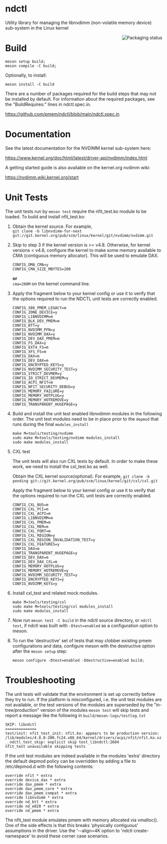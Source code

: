 # ndctl

Utility library for managing the libnvdimm (non-volatile memory device)
sub-system in the Linux kernel
  
<a href="https://repology.org/project/ndctl/versions">
    <img src="https://repology.org/badge/vertical-allrepos/ndctl.svg" alt="Packaging status" align="right">
</a>

Build
=====

```
meson setup build;
meson compile -C build;
```

Optionally, to install:

```
meson install -C build
```

There are a number of packages required for the build steps that may not
be installed by default.   For information about the required packages,
see the "BuildRequires:" lines in ndctl.spec.in.

https://github.com/pmem/ndctl/blob/main/ndctl.spec.in

Documentation
=============
See the latest documentation for the NVDIMM kernel sub-system here:
  
https://www.kernel.org/doc/html/latest/driver-api/nvdimm/index.html

A getting started guide is also available on the kernel.org nvdimm wiki:

https://nvdimm.wiki.kernel.org/start

Unit Tests
==========
The unit tests run by `meson test` require the nfit_test.ko module to be
loaded.  To build and install nfit_test.ko:

1. Obtain the kernel source.  For example,  
   `git clone -b libnvdimm-for-next git://git.kernel.org/pub/scm/linux/kernel/git/nvdimm/nvdimm.git`  

1. Skip to step 3 if the kernel version is >= v4.8.  Otherwise, for
   kernel versions < v4.8, configure the kernel to make some memory
   available to CMA (contiguous memory allocator). This will be used to
   emulate DAX.  
   ```
   CONFIG_DMA_CMA=y
   CONFIG_CMA_SIZE_MBYTES=200
   ```
   **or**  
   `cma=200M` on the kernel command line.  

1. Apply the fragment below to your kernel config or use it to verify that the
   options required to run the NDCTL unit tests are correctly enabled.

   ```
   CONFIG_X86_PMEM_LEGACY=m
   CONFIG_ZONE_DEVICE=y
   CONFIG_LIBNVDIMM=m
   CONFIG_BLK_DEV_PMEM=m
   CONFIG_BTT=y
   CONFIG_NVDIMM_PFN=y
   CONFIG_NVDIMM_DAX=y
   CONFIG_DEV_DAX_PMEM=m
   CONFIG_FS_DAX=y
   CONFIG_EXT4_FS=m
   CONFIG_XFS_FS=m
   CONFIG_DAX=m
   CONFIG_DEV_DAX=m
   CONFIG_ENCRYPTED_KEYS=y
   CONFIG_NVDIMM_SECURITY_TEST=y
   CONFIG_STRICT_DEVMEM=y
   CONFIG_IO_STRICT_DEVMEM=y
   CONFIG_ACPI_NFIT=m
   CONFIG_NFIT_SECURITY_DEBUG=y
   CONFIG_MEMORY_FAILURE=y
   CONFIG_MEMORY_HOTPLUG=y
   CONFIG_MEMORY_HOTREMOVE=y
   CONFIG_TRANSPARENT_HUGEPAGE=y
   ```

1. Build and install the unit test enabled libnvdimm modules in the
   following order.  The unit test modules need to be in place prior to
   the `depmod` that runs during the final `modules_install`  

   ```
   make M=tools/testing/nvdimm
   sudo make M=tools/testing/nvdimm modules_install
   sudo make modules_install
   ```

1. CXL test

   The unit tests will also run CXL tests by default. In order to make these
   work, we need to install the cxl_test.ko as well.

   Obtain the CXL kernel source(optional).  For example,
   `git clone -b pending git://git.kernel.org/pub/scm/linux/kernel/git/cxl/cxl.git`

   Apply the fragment below to your kernel config or use it to verify that the
   options required to run the CXL unit tests are correctly enabled.
   ```
   CONFIG_CXL_BUS=m
   CONFIG_CXL_PCI=m
   CONFIG_CXL_ACPI=m
   CONFIG_LIBNVDIMM=m
   CONFIG_CXL_PMEM=m
   CONFIG_CXL_MEM=m
   CONFIG_CXL_PORT=m
   CONFIG_CXL_REGION=y
   CONFIG_CXL_REGION_INVALIDATION_TEST=y
   CONFIG_CXL_FEATURES=y
   CONFIG_DAX=m
   CONFIG_TRANSPARENT_HUGEPAGE=y
   CONFIG_DEV_DAX=m
   CONFIG_DEV_DAX_CXL=m
   CONFIG_MEMORY_HOTPLUG=y
   CONFIG_MEMORY_HOTREMOVE=y
   CONFIG_NVDIMM_SECURITY_TEST=y
   CONFIG_ENCRYPTED_KEYS=y
   CONFIG_NVDIMM_KEYS=y
   ```
1. Install cxl_test and related mock modules.
   ```
   make M=tools/testing/cxl
   sudo make M=tools/testing/cxl modules_install
   sudo make modules_install
   ```
1. Now run `meson test -C build` in the ndctl source directory, or `ndctl test`,
   if ndctl was built with `-Dtest=enabled` as a configuration option to meson.

1. To run the 'destructive' set of tests that may clobber existing pmem
   configurations and data, configure meson with the destructive option after the
   `meson setup` step:

   ```
   meson configure -Dtest=enabled -Ddestructive=enabled build;
   ```

Troubleshooting
===============

The unit tests will validate that the environment is set up correctly
before they try to run. If the platform is misconfigured, i.e. the unit
test modules are not available, or the test versions of the modules are
superseded by the "in-tree/production" version of the modules `meson
test` will skip tests and report a message like the following in
`build/meson-logs/testlog.txt`

```
SKIP: libndctl
==============
test/init: nfit_test_init: nfit.ko: appears to be production version: /lib/modules/4.8.8-200.fc24.x86_64/kernel/drivers/acpi/nfit/nfit.ko.xz
__ndctl_test_skip: explicit skip test_libndctl:2684
nfit_test unavailable skipping tests
```

If the unit test modules are indeed available in the modules 'extra'
directory the default depmod policy can be overridden by adding a file
to /etc/depmod.d with the following contents:  

```
override nfit * extra
override device_dax * extra
override dax_pmem * extra
override dax_pmem_core * extra
override dax_pmem_compat * extra
override libnvdimm * extra
override nd_btt * extra
override nd_e820 * extra
override nd_pmem * extra
```

The nfit_test module emulates pmem with memory allocated via vmalloc().
One of the side effects is that this breaks 'physically contiguous'
assumptions in the driver. Use the '--align=4K option to 'ndctl
create-namespace' to avoid these corner case scenarios.
